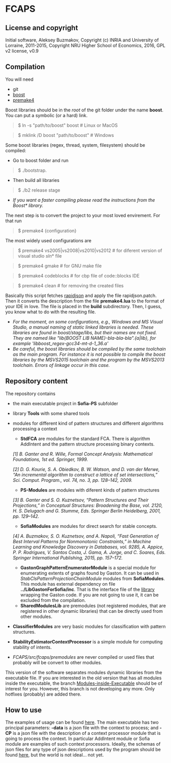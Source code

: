 # FCAPS

## License and copyright

Initial software, Aleksey Buzmakov, Copyright (c) INRIA and University of Lorraine, 2011-2015, Copyright NRU Higher School of Economics, 2016, GPL v2 license, v0.9

## Compilation
You will need
* git
* [boost](http://www.boost.org/)
* [premake4](https://premake.github.io/download.html)

Boost libraries should be in the _root_ of the git folder under the name __boost__. 
You can put a symbolic (or a hard) link.

> $ ln -s "path/to/boost" boost \# Linux or MacOS

> $ mklink /D boost "path/to/boost" \# Windows

Some boost libraries (regex, thread, system, filesystem) should be compiled:
* Go to boost folder and run 

> $ ./bootstrap.

* Then build all libraries

> $ ./b2 release stage

* _If you want a faster compiling please read the instructions from the   *Boost** library._

The next step is to convert the project to your most loved envirement. For that run

> $ premake4 {configuration}

The most widely used configurations are 

> $ premake4 vs2005|vs2008|vs2010|vs2012 \# for diferent version of visual studio   *sln** file

> $ premake4 gmake \# for GNU make file

> $ premake4 codeblocks \# for cbp file of code::blocks IDE

> $ premake4 clean \# for removing the created files

Basically this script fetches [rapidjson](https://github.com/miloyip/rapidjson.git) and apply the file rapidjson.patch.
Then it converts the description from the file __premake4.lua__ to the format of your IDE in love. The file is placed in the __build__ subdirectory.
Then, I guess, you know what to do with the resulting file.

* *For the moment, on some configurations, e.g., Windows and MS Visual Studio, a manual naming of static linked libraries is needed. These libraries are found in boost/stage/libs, but their names are not fixed. They are named like "lib{BOOST LIB NAME}-bla-bla-bla".{a|lib}, for example 'libboost_regex-gcc34-mt-d-1_36.a'*
* *Be careful, the boost libraries should be compiled by the same toolchain as the main program. For instance it is not possible to compile the boost libraries by the MSVS2015 toolchain and the program by the MSVS2013 toolchain. Errors of linkage occur in this case.* 

## Repository content

The repository contains
* the main executable project in __Sofia-PS__ subfolder
* library __Tools__ with some shared tools
* modules for different kind of pattern structures and different algorithms processing a context
  * __StdFCA__ are modules for the standard FCA. There is algorithm AddIntent and the pattern structure processing binary contexts.

  _[1] B. Ganter and R. Wille, Formal Concept Analysis: Mathematical Foundations, 1st ed. Springer, 1999._

  _[2]  D. G. Kourie, S. A. Obiedkov, B. W. Watson, and D. van der Merwe, “An incremental algorithm to construct a lattice of set intersections,” Sci. Comput. Program., vol. 74, no. 3, pp. 128–142, 2009._
  * __PS-Modules__ are modules with diferent kinds of pattern structures

  _[3] B. Ganter and S. O. Kuznetsov, “Pattern Structures and Their Projections,” in Conceptual Structures: Broadening the Base, vol. 2120, H. S. Delugach and G. Stumme, Eds. Springer Berlin Heidelberg, 2001, pp. 129–142._
  * __SofiaModules__ are modules for direct search for stable concepts.

  _[4] A. Buzmakov, S. O. Kuznetsov, and A. Napoli, “Fast Generation of Best Interval Patterns for Nonmonotonic Constraints,” in Machine Learning and Knowledge Discovery in Databases, vol. 9285, A. Appice, P. P. Rodrigues, V. Santos Costa, J. Gama, A. Jorge, and C. Soares, Eds. Springer International Publishing, 2015, pp. 157–172._
  * __GastonGraphPatternEnumeratorModule__ is a special module for enumerating extents of graphs found by Gaston. It can be used in _StabClsPatternProjectionChainModule_ modules from __SofiaModules__. This module has external dependency  on file __../LibGastonForSofia/inc__. That is the interface file of the [library](https://github.com/AlekseyBuzmakov/LibGastonForSofia/blob/master/inc/LibGastonForSofia.h) wrapping the Gaston code. If you are not going to use it, it can be excluded from the compilation.
  * __SharedModulesLib__ are premodules (not registered modules, that are registered in other dynamic libraries) that can be directly used from other modules.
* __ClassifierModules__ are very basic modules for classification with pattern structures.
* __StabilityEstimatorContextProcessor__ is a simple module for computing stability of intents.
* _FCAPS/src/fcaps/premodules_ are never compiled or used files that probably will be convert to other modules.

This version of the software separates modules dynamic libraries from the executable file. If you are interested in the old version that has all modules inside the executable, the branch [Modules-inside-Executable](https://github.com/AlekseyBuzmakov/FCAPS/tree/Modules-inside-Executable) should be of interest for you. However, this branch is not developing any more. Only hotfixes (probably) are added there.

## How to use

The examples of usage can be found [here](https://github.com/AlekseyBuzmakov/FCAPS/tree/master/FCAPS/EXAMPLES). The main executable has two principal parameters: __-data__ is a json file with the context to process; and __-CP__ is a json file with the description of a context processor module that is going to process the context. In particular AddIntent module or Sofia module are examples of such context processors. Ideally, the schemas of json files for any type of json descriptions used by the program should be found [here](https://github.com/AlekseyBuzmakov/FCAPS/tree/master/FCAPS/schemas), but the world is not ideal... not yet.

